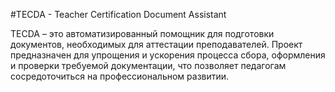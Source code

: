 #TECDA - Teacher Certification Document Assistant

TECDA – это автоматизированный помощник для подготовки документов, необходимых для аттестации преподавателей. Проект предназначен для упрощения и ускорения процесса сбора, оформления и проверки требуемой документации, что позволяет педагогам сосредоточиться на профессиональном развитии.